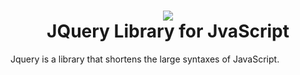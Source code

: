 <h1 align="center">
  <img src="https://avatars.githubusercontent.com/u/70142?s=280&v=4"><br>
  JQuery Library for JvaScript
</h1>
<p>
  Jquery is a library that shortens the large syntaxes of JavaScript.
